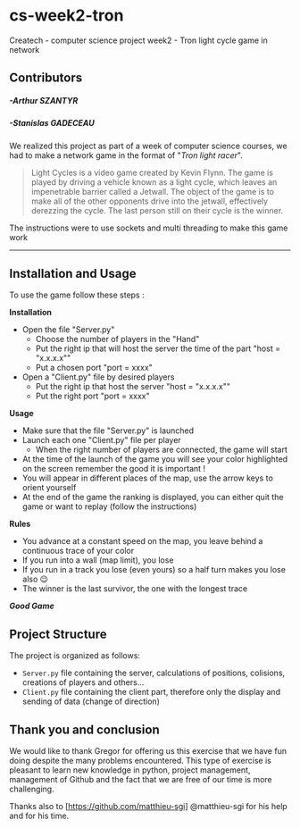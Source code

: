 # cs-week2-tron
Createch - computer science project week2 - Tron light cycle game in network
## Contributors
##### -Arthur SZANTYR
##### -Stanislas GADECEAU
We realized this project as part of a week of computer science courses, we had to make a network game in the format of "*Tron light racer*".

> Light Cycles is a video game created by Kevin Flynn. The game is played by driving a vehicle known as a light cycle, which leaves an impenetrable barrier called a Jetwall. The object of the game is to make all of the other opponents drive into the jetwall, effectively derezzing the cycle. The last person still on their cycle is the winner.

The instructions were to use sockets and multi threading to make this game work

--------

## Installation and Usage
To use the game follow these steps :

__Installation__
* Open the file "Server.py" 
  * Choose the number of players in the "Hand"
  * Put the right ip that will host the server the time of the part "host = "x.x.x.x""
  * Put a chosen port "port = xxxx"
* Open a "Client.py" file by desired players
  * Put the right ip that host the server "host = "x.x.x.x""
  * Put the right port "port = xxxx"

__Usage__
* Make sure that the file "Server.py" is launched
* Launch each one "Client.py" file per player
  * When the right number of players are connected, the game will start
 *  At the time of the launch of the game you will see your color highlighted on the screen remember the good it is important !
* You will appear in different places of the map, use the arrow keys to orient yourself
* At the end of the game the ranking is displayed, you can either quit the game or want to replay (follow the instructions)

__Rules__
* You advance at a constant speed on the map, you leave behind a continuous trace of your color
* If you run into a wall (map limit), you lose
* If you run in a track you lose (even yours) so a half turn makes you lose also 😉
* The winner is the last survivor, the one with the longest trace

 ___Good Game___

## Project Structure

The project is organized as follows:

- `Server.py` file containing the server, calculations of positions, colisions, creations of players and others...
- `Client.py` file containing the client part, therefore only the display and sending of data (change of direction)

## Thank you and conclusion
We would like to thank Gregor for offering us this exercise that we have fun doing despite the many problems encountered.
This type of exercise is pleasant to learn new knowledge in python, project management, management of Github and the fact that we are free of our time is more challenging.

Thanks also to  [https://github.com/matthieu-sgi] @matthieu-sgi for his help and for his time.
